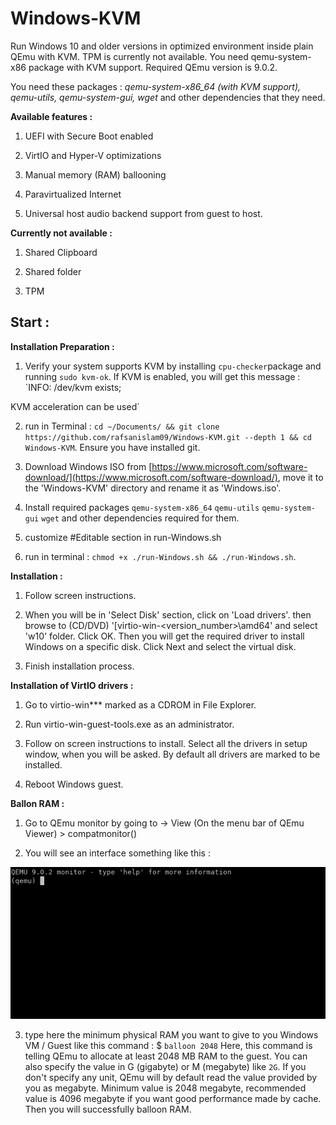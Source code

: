 
# Windows-KVM

Run Windows 10 and older versions in optimized environment inside plain QEmu with KVM. TPM is currently not available. You need qemu-system-x86 package with KVM support. Required QEmu version is 9.0.2.

You need these packages : *qemu-system-x86_64 (with KVM support), qemu-utils, qemu-system-gui, wget* and other dependencies that they need.

**Available features :**

1. UEFI with Secure Boot enabled

2. VirtIO and Hyper-V optimizations

4. Manual memory (RAM) ballooning

5. Paravirtualized Internet

6. Universal host audio backend support from guest to host.

  

**Currently not available :**

1. Shared Clipboard

2. Shared folder

3. TPM

  

## Start :

**Installation Preparation :**

1. Verify your system supports KVM by installing `cpu-checker`package and running `sudo kvm-ok`. If KVM is enabled, you will get this message : `INFO: /dev/kvm exists;

KVM acceleration can be used`

2. run in Terminal : `cd ~/Documents/ && git clone https://github.com/rafsanislam09/Windows-KVM.git --depth 1 && cd Windows-KVM`. Ensure you have installed git.

3. Download Windows ISO from [https://www.microsoft.com/software-download/](https://www.microsoft.com/software-download/), move it to the 'Windows-KVM' directory and rename it as 'Windows.iso'.

4. Install required packages `qemu-system-x86_64`  `qemu-utils`  `qemu-system-gui`  `wget` and other dependencies required for them.

5. customize #Editable section in run-Windows.sh

6. run in terminal : `chmod +x ./run-Windows.sh && ./run-Windows.sh`.

  

**Installation :**

1. Follow screen instructions.

2. When you will be in 'Select Disk' section, click on 'Load drivers'. then browse to (CD/DVD) '[virtio-win-<version_number>\amd64\' and select 'w10' folder. Click OK. Then you will get the required driver to install Windows on a specific disk. Click Next and select the virtual disk.

3. Finish installation process.

  

**Installation of VirtIO drivers :**

1. Go to virtio-win*** marked as a CDROM in File Explorer.

2. Run virtio-win-guest-tools.exe as an administrator.

3. Follow on screen instructions to install. Select all the drivers in setup window, when you will be asked. By default all drivers are marked to be installed.

4. Reboot Windows guest.

  

**Ballon RAM :**

1. Go to QEmu monitor by going to -> View (On the menu bar of QEmu Viewer) > compatmonitor()

2. You will see an interface something like this :

![QEmu Monitor](images/Screenshot_qemu_monitor.png)

3. type here the minimum physical RAM you want to give to you Windows VM / Guest like this command :
$ `balloon 2048`
Here, this command is telling QEmu to allocate at least 2048 MB RAM to the guest. You can also specify the value in G (gigabyte) or M (megabyte) like `2G`. If you don't specify any unit, QEmu will by default read the value provided by you as megabyte. Minimum value is 2048 megabyte, recommended value is 4096 megabyte if you want good performance made by cache.
Then you will successfully balloon RAM. 
